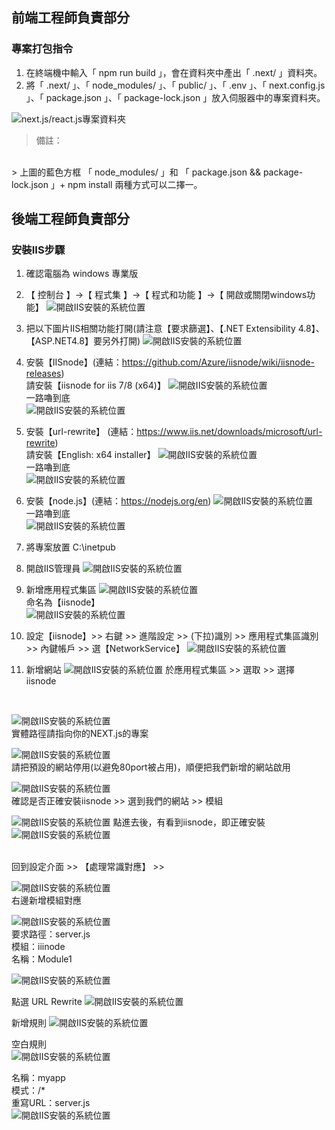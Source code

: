 ## 前端工程師負責部分
### 專案打包指令
1. 在終端機中輸入「 npm run build 」，會在資料夾中產出「 .next/ 」資料夾。
2. 將「 .next/ 」、「 node_modules/ 」、「 public/ 」、「 .env 」、「 next.config.js 」、「 package.json 」、「 package-lock.json 」放入伺服器中的專案資料夾。

![next.js/react.js專案資料夾](./README_image/F2E-project.JPG)
> 備註：
<br />
> 上圖的藍色方框 「 node_modules/ 」和 「 package.json && package-lock.json 」+ npm install 兩種方式可以二擇一。

## 後端工程師負責部分
### 安裝IIS步驟

1. 確認電腦為 windows 專業版
2. 【 控制台 】->【 程式集 】->【 程式和功能 】->【 開啟或關閉windows功能】
![開啟IIS安裝的系統位置](./README_image/install-IIS-01.JPG)
3. 把以下圖片IIS相關功能打開(請注意【要求篩選】、【.NET Extensibility 4.8】、【ASP.NET4.8】要另外打開)
![開啟IIS安裝的系統位置](./README_image/install-IIS-02.JPG)

4. 安裝【IISnode】(連結：https://github.com/Azure/iisnode/wiki/iisnode-releases)
<br> 請安裝【iisnode for iis 7/8 (x64)】
![開啟IIS安裝的系統位置](./README_image/install-IIS-03.JPG)
<br> 一路嚕到底<br>
![開啟IIS安裝的系統位置](./README_image/install-IIS-04.JPG)

5. 安裝【url-rewrite】 (連結：https://www.iis.net/downloads/microsoft/url-rewrite)
<br> 請安裝【English: x64 installer】
![開啟IIS安裝的系統位置](./README_image/install-IIS-05.JPG)
<br> 一路嚕到底<br>
![開啟IIS安裝的系統位置](./README_image/install-IIS-06.JPG)

6. 安裝【node.js】(連結：https://nodejs.org/en)
![開啟IIS安裝的系統位置](./README_image/install-IIS-07.JPG)
<br> 一路嚕到底<br>
![開啟IIS安裝的系統位置](./README_image/install-IIS-08.JPG)

7. 將專案放置 C:\inetpub


8. 開啟IIS管理員
![開啟IIS安裝的系統位置](./README_image/install-IIS-10.JPG)

9. 新增應用程式集區
![開啟IIS安裝的系統位置](./README_image/install-IIS-11.JPG)
<br>命名為【iisnode】<br>
![開啟IIS安裝的系統位置](./README_image/install-IIS-12.JPG)

10. 設定【iisnode】>> 右鍵 >> 進階設定 >> (下拉)識別 >> 應用程式集區識別 >> 內鍵帳戶 >> 選【NetworkService】
![開啟IIS安裝的系統位置](./README_image/install-IIS-13.JPG)

11. 新增網站
![開啟IIS安裝的系統位置](./README_image/install-IIS-14.JPG)
於應用程式集區 >> 選取 >> 選擇 iisnode
<br>

![開啟IIS安裝的系統位置](./README_image/install-IIS-15.JPG)
<br>
實體路徑請指向你的NEXT.js的專案
<br>

![開啟IIS安裝的系統位置](./README_image/install-IIS-16.JPG)
<br>
請把預設的網站停用(以避免80port被占用)，順便把我們新增的網站啟用
<br>

![開啟IIS安裝的系統位置](./README_image/install-IIS-17.JPG)
<br>
確認是否正確安裝iisnode >> 選到我們的網站 >> 模組
<br>

![開啟IIS安裝的系統位置](./README_image/install-IIS-18.JPG)
點進去後，有看到iisnode，即正確安裝
![開啟IIS安裝的系統位置](./README_image/install-IIS-19.JPG)

<br>
回到設定介面 >> 【處理常識對應】 >> 
<br>

![開啟IIS安裝的系統位置](./README_image/install-IIS-20.JPG)
<br>
右邊新增模組對應 
<br>

![開啟IIS安裝的系統位置](./README_image/install-IIS-21.JPG)
<br>
要求路徑：server.js<br>
模組：iiinode<br>
名稱：Module1<br>

![開啟IIS安裝的系統位置](./README_image/install-IIS-22.JPG)
<br>

點選 URL Rewrite
![開啟IIS安裝的系統位置](./README_image/install-IIS-23.JPG)
<br>

新增規則
![開啟IIS安裝的系統位置](./README_image/install-IIS-24.JPG)
<br>

空白規則<br>
![開啟IIS安裝的系統位置](./README_image/install-IIS-25.JPG)
<br>

名稱：myapp<br>
模式：/*<br>
重寫URL：server.js<br>
![開啟IIS安裝的系統位置](./README_image/install-IIS-26.JPG)
<br>